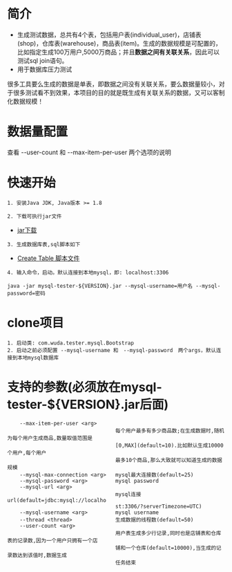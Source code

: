 # 简介
- 生成测试数据，总共有4个表，包括用户表(individual_user)，店铺表(shop)，仓库表(warehouse)，商品表(item)。生成的数据规模是可配置的，比如指定生成100万用户,5000万商品；并且**数据之间有关联关系**，因此可以测试sql join语句。
- 用于数据库压力测试


很多工具要么生成的数据是单表，即数据之间没有关联关系，要么数据量较小，对于很多测试看不到效果，本项目的目的就是既生成有关联关系的数据，又可以客制化数据规模！

# 数据量配置
查看 --user-count 和 --max-item-per-user 两个选项的说明

# 快速开始

```
1. 安装Java JDK, Java版本 >= 1.8
```

```
2. 下载可执行jar文件
```
- [jar下载](https://github.com/wuda0112/mysql-tester/releases/)

```
3. 生成数据库表,sql脚本如下
```
- [Create Table 脚本文件](https://github.com/wuda0112/mysql-tester/blob/master/mysql_tester.sql)

```
4. 输入命令，启动。默认连接到本地mysql，即: localhost:3306

java -jar mysql-tester-${VERSION}.jar --mysql-username=用户名 --mysql-password=密码
```

# clone项目
```aidl
1. 启动类: com.wuda.tester.mysql.Bootstrap
2. 启动之前必须配置 --mysql-username 和　--mysql-password　两个args，默认连接到本地mysql数据库
```

# 支持的参数(必须放在mysql-tester-${VERSION}.jar后面)

```
    --max-item-per-user <arg>
                                   每个用户最多有多少商品数;在生成数据时,随机为每个用户生成商品,数量取值范围是
                                   [0,MAX](default=10).比如默认生成10000个用户,每个用户
                                   最多10个商品,那么大致就可以知道生成的数据规模
    --mysql-max-connection <arg>   mysql最大连接数(default=25)
    --mysql-password <arg>         mysql password
    --mysql-url <arg>
                                   mysql连接url(default=jdbc:mysql://localho
                                   st:3306/?serverTimezone=UTC)
    --mysql-username <arg>         mysql username
    --thread <thread>              生成数据的线程数(default=50)
    --user-count <arg>
                                   用户表生成多少行记录,同时也是店铺表和仓库表的记录数,因为一个用户只拥有一个店
                                   铺和一个仓库(default=10000),当生成的记录数达到该值时,数据生成
                                   任务结束
```

